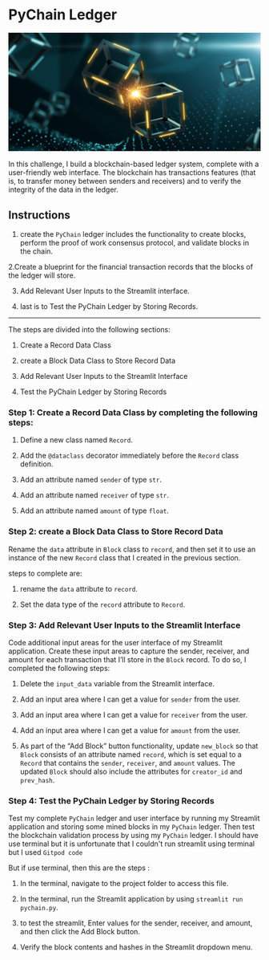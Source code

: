 # PyChain Ledger

![Alt=](application-image.png) 

In this challenge, I build a blockchain-based ledger system, complete with a user-friendly web interface. The blockchain has transactions features (that is, to transfer money between senders and receivers) and to verify the integrity of the data in the ledger.

## Instructions

1. create the `PyChain` ledger includes the functionality to create blocks, perform the proof of work consensus protocol, and validate blocks in the chain.

2.Create a blueprint for the financial transaction records that the blocks of the ledger will store.

3. Add Relevant User Inputs to the Streamlit interface.

4. last is to Test the PyChain Ledger by Storing Records.

---

The steps are divided into the following sections:

1. Create a Record Data Class

2. create a Block Data Class to Store Record Data

3. Add Relevant User Inputs to the Streamlit Interface

4. Test the PyChain Ledger by Storing Records

### Step 1: Create a Record Data Class by completing the following steps:

1. Define a new class named `Record`.

2. Add the `@dataclass` decorator immediately before the `Record` class definition.

3. Add an attribute named `sender` of type `str`.

4. Add an attribute named `receiver` of type `str`.

5. Add an attribute named `amount` of type `float`.


### Step 2: create a Block Data Class to Store Record Data

Rename the `data` attribute in `Block` class to `record`, and then set it to use an instance of the new `Record` class that I created in the previous section. 

steps to complete are:

1. rename the `data` attribute to `record`.

2. Set the data type of the `record` attribute to `Record`.

### Step 3: Add Relevant User Inputs to the Streamlit Interface

Code additional input areas for the user interface of my Streamlit application. Create these input areas to capture the sender, receiver, and amount for each transaction that I’ll store in the `Block` record. To do so, I completed the following steps:

1. Delete the `input_data` variable from the Streamlit interface.

2. Add an input area where I can get a value for `sender` from the user.

3. Add an input area where I can get a value for `receiver` from the user.

4. Add an input area where I can get a value for `amount` from the user.

5. As part of the “Add Block” button functionality, update `new_block` so that `Block` consists of an attribute named `record`, which is set equal to a `Record` that contains the `sender`, `receiver`, and `amount` values. The updated `Block` should also include the attributes for `creator_id` and `prev_hash`.

### Step 4: Test the PyChain Ledger by Storing Records

Test my complete `PyChain` ledger and user interface by running my Streamlit application and storing some mined blocks in my `PyChain` ledger. Then test the blockchain validation process by using my `PyChain` ledger. I should have use terminal but it is unfortunate that I couldn't run streamlit using terminal but I used `Gitpod code`

But if use terminal, then this are the steps :

1. In the terminal, navigate to the project folder to access this file.

2. In the terminal, run the Streamlit application by using `streamlit run pychain.py`.

3. to test the streamlit, Enter values for the sender, receiver, and amount, and then click the Add Block button.

4. Verify the block contents and hashes in the Streamlit dropdown menu. 


